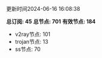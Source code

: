 更新时间2024-06-16 16:08:38

**总订阅: 45**
**总节点: 701**
**有效节点: 184**
- v2ray节点: 101
- trojan节点: 13
- ss节点: 70
